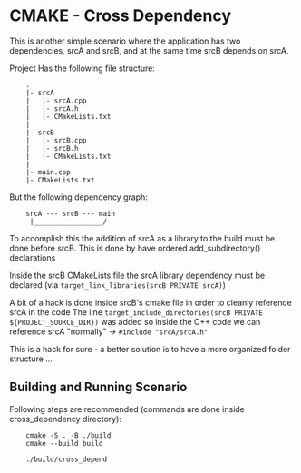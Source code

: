 # CMAKE - Cross Dependency

This is another simple scenario where the application has two dependencies, srcA and srcB, and at the same time srcB depends on srcA.

Project Has the following file structure:
```
    .
    |- srcA
    |   |- srcA.cpp
    |   |- srcA.h
    |   |- CMakeLists.txt
    |
    |- srcB
    |   |- srcB.cpp
    |   |- srcB.h
    |   |- CMakeLists.txt
    |
    |- main.cpp
    |- CMakeLists.txt
```

But the following dependency graph:
```
    srcA --- srcB --- main
     |_________________/
```

To accomplish this the addition of srcA as a library to the build must be done before srcB.
This is done by have ordered add_subdirectory() declarations

Inside the srcB CMakeLists file the srcA library dependency must be declared (via `target_link_libraries(srcB PRIVATE srcA)`)

A bit of a hack is done inside srcB's cmake file in order to cleanly reference srcA in the code
The line `target_include_directories(srcB PRIVATE ${PROJECT_SOURCE_DIR})` was added so inside the C++ code we can reference srcA "normally" -> `#include "srcA/srcA.h"`

This is a hack for sure - a better solution is to have a more organized folder structure ...


## Building and Running Scenario

Following steps are recommended (commands are done inside cross_dependency directory):
```
    cmake -S . -B ./build
    cmake --build build

    ./build/cross_depend
```